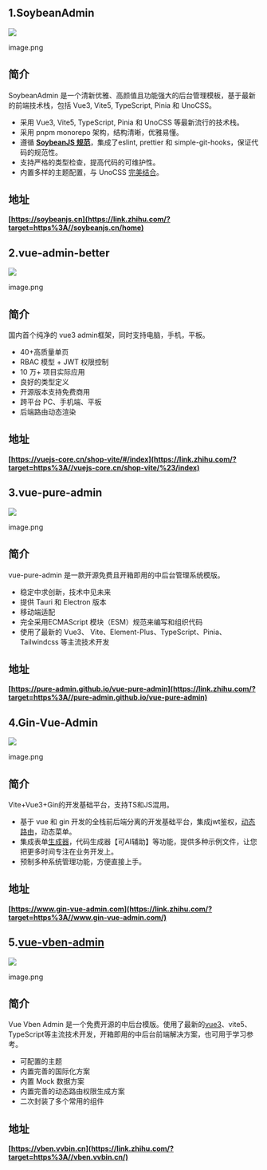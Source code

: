 ## **1.SoybeanAdmin**

![](https://pic2.zhimg.com/80/v2-e5ec1733b2ee46bc6d88d6273796d81f_1440w.webp)

image.png

## **简介**

SoybeanAdmin 是一个清新优雅、高颜值且功能强大的后台管理模板，基于最新的前端技术栈，包括 Vue3, Vite5, TypeScript, Pinia 和 UnoCSS。

- 采用 Vue3, Vite5, TypeScript, Pinia 和 UnoCSS 等最新流行的技术栈。
- 采用 pnpm monorepo 架构，结构清晰，优雅易懂。
- 遵循 **[SoybeanJS 规范](https://link.zhihu.com/?target=https%3A//docs.soybeanjs.cn/zh/standard)**，集成了eslint, prettier 和 simple-git-hooks，保证代码的规范性。
- 支持严格的类型检查，提高代码的可维护性。
- 内置多样的主题配置，与 UnoCSS [完美结合](https://zhida.zhihu.com/search?content_id=245922640&content_type=Article&match_order=1&q=%E5%AE%8C%E7%BE%8E%E7%BB%93%E5%90%88&zhida_source=entity)。

## **地址**

**[https://soybeanjs.cn](https://link.zhihu.com/?target=https%3A//soybeanjs.cn/home)**

## **2.vue-admin-better**

![](https://pic1.zhimg.com/80/v2-2fd66db54fe19936f2c850b61e270ff8_1440w.webp)

image.png

## **简介**

国内首个纯净的 vue3 admin框架，同时支持电脑，手机，平板。

- 40+高质量单页
- RBAC 模型 + JWT 权限控制
- 10 万+ 项目实际应用
- 良好的类型定义
- 开源版本支持免费商用
- 跨平台 PC、手机端、平板
- 后端路由动态渲染

## **地址**

**[https://vuejs-core.cn/shop-vite/#/index](https://link.zhihu.com/?target=https%3A//vuejs-core.cn/shop-vite/%23/index)**

## **3.vue-pure-admin**

![](https://pic1.zhimg.com/80/v2-08017bbdf49abf0621134a4e9856aeae_1440w.webp)

image.png

## **简介**

vue-pure-admin 是一款开源免费且开箱即用的中后台管理系统模版。

- 稳定中求创新，技术中见未来
- 提供 Tauri 和 Electron 版本
- 移动端适配
- 完全采用ECMAScript 模块（ESM）规范来编写和组织代码
- 使用了最新的 Vue3、 Vite、Element-Plus、TypeScript、Pinia、Tailwindcss 等主流技术开发

## **地址**

**[https://pure-admin.github.io/vue-pure-admin](https://link.zhihu.com/?target=https%3A//pure-admin.github.io/vue-pure-admin)**

## **4.Gin-Vue-Admin**

![](https://pic4.zhimg.com/80/v2-a1db3f31042d3b67244fe944fc0ff7dd_1440w.webp)

image.png

## **简介**

Vite+Vue3+Gin的开发基础平台，支持TS和JS混用。

- 基于 vue 和 gin 开发的全栈前后端分离的开发基础平台，集成jwt鉴权，[动态路由](https://zhida.zhihu.com/search?content_id=245922640&content_type=Article&match_order=1&q=%E5%8A%A8%E6%80%81%E8%B7%AF%E7%94%B1&zhida_source=entity)，动态菜单。
- 集成表单[生成器](https://zhida.zhihu.com/search?content_id=245922640&content_type=Article&match_order=1&q=%E7%94%9F%E6%88%90%E5%99%A8&zhida_source=entity)，代码生成器【可AI辅助】等功能，提供多种示例文件，让您把更多时间专注在业务开发上。
- 预制多种系统管理功能，方便直接上手。

## **地址**

**[https://www.gin-vue-admin.com](https://link.zhihu.com/?target=https%3A//www.gin-vue-admin.com/)**

## **5.[vue-vben-admin](https://link.zhihu.com/?target=https%3A//github.com/vbenjs/vue-vben-admin)**

![](https://pic3.zhimg.com/80/v2-87f3ebc167a101aebb70d2998d53ff14_1440w.webp)

image.png

## **简介**

Vue Vben Admin 是一个免费开源的中后台模版。使用了最新的[vue3](https://zhida.zhihu.com/search?content_id=245922640&content_type=Article&match_order=2&q=vue3&zhida_source=entity)、vite5、TypeScript等主流技术开发，开箱即用的中后台前端解决方案，也可用于学习参考。

- 可配置的主题
- 内置完善的国际化方案
- 内置 Mock 数据方案
- 内置完善的动态路由权限生成方案
- 二次封装了多个常用的组件

## **地址**

**[https://vben.vvbin.cn](https://link.zhihu.com/?target=https%3A//vben.vvbin.cn/)**